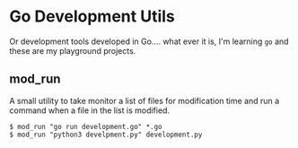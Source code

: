 # Go Development Utils

Or development tools developed in Go.... what ever it is, I'm learning `go` and these are my playground projects.

## mod_run

A small utility to take monitor a list of files for modification time and run a command when a file in the list is modified.

```
$ mod_run "go run development.go" *.go
$ mod_run "python3 develpment.py" development.py
```
